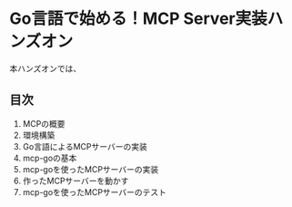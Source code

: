# Go言語で始める！MCP Server実装ハンズオン

本ハンズオンでは、

## 目次

1. MCPの概要
2. 環境構築
3. Go言語によるMCPサーバーの実装
4. mcp-goの基本
5. mcp-goを使ったMCPサーバーの実装
6. 作ったMCPサーバーを動かす
7. mcp-goを使ったMCPサーバーのテスト
